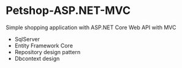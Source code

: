 # Petshop-ASP.NET-MVC

Simple shopping application with ASP.NET Core Web API with MVC
- SqlServer
- Entity Framework Core
- Repository design pattern
- Dbcontext design
